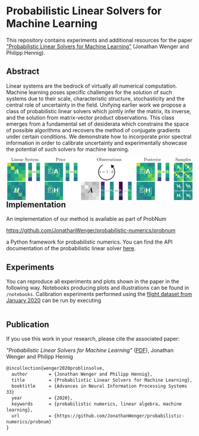 # Probabilistic Linear Solvers for Machine Learning

This repository contains experiments and additional resources for the paper ["Probabilistic Linear Solvers for Machine Learning"]() (Jonathan Wenger and Philipp Hennig).

## Abstract

Linear systems are the bedrock of virtually all numerical computation. Machine learning poses specific challenges for the solution of such systems due to their scale, characteristic structure, stochasticity and the central role of uncertainty in the field. Unifying earlier work we propose a class of probabilistic linear solvers which jointly infer the matrix, its inverse, and the solution from matrix-vector product observations. This class emerges from a fundamental set of desiderata which constrains the space of possible algorithms and recovers the method of conjugate gradients under certain conditions. We demonstrate how to incorporate prior spectral information in order to calibrate uncertainty and experimentally showcase the potential of such solvers for machine learning.

<center>
<img align="left" src="https://raw.githubusercontent.com/JonathanWenger/probabilistic-linear-solvers-for-ml/main/figures/PLS_illustration.png" alt="PLS illustration" width="800" style="padding-right: 10px; padding left: 10px;" title="Illustration of a Probabilistic Linear Solver"/>
</center>


## Implementation

An implementation of our method is available as part of ProbNum

https://github.com/JonathanWenger/probabilistic-numerics/probnum

a Python framework for probabilistic numerics. You can find the API documentation of the probabilistic linear solver [here](https://probnum.readthedocs.io/en/latest/automod/probnum.linalg.problinsolve.html#probnum.linalg.problinsolve).

## Experiments

You can reproduce all experiments and plots shown in the paper in the following way. Notebooks producing plots and illustrations can be found in `/notebooks`. Calibration experiments performed using the [flight dataset from January 2020]() can be run by executing

```python

```

## Publication
If you use this work in your research, please cite the associated paper:

_"Probabilistic Linear Solvers for Machine Learning"_ ([PDF]()), Jonathan Wenger and Philipp Hennig

	@incollection{wenger2020problinsolve,
	  author        = {Jonathan Wenger and Philipp Hennig},
	  title         = {Probabilistic Linear Solvers for Machine Learning},
	  booktitle 	= {Advances in Neural Information Processing Systems 33}
	  year          = {2020},
	  keywords      = {probabilistic numerics, linear algebra, machine learning},
	  url           = {https://github.com/JonathanWenger/probabilistic-numerics/probnum}
	}


